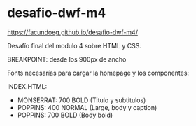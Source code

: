 # desafio-dwf-m4
https://facundoeg.github.io/desafio-dwf-m4/

Desafío final del modulo 4 sobre HTML y CSS.

BREAKPOINT: desde los 900px de ancho

Fonts necesarías para cargar la homepage y los componentes:

INDEX.HTML:

- MONSERRAT: 700 BOLD (Titulo y subtitulos)
- POPPINS: 400 NORMAL (Large, body y caption)
- POPPINS: 700 BOLD (Body bold)

